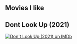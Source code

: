 ## Movies I like

## Dont Look Up (2021)

<span class="imdbRatingPlugin" data-user="ur147799638" data-title="tt11286314" data-style="p2"><a href="https://www.imdb.com/title/tt11286314/?ref_=plg_rt_1"><img src="https://ia.media-imdb.com/images/G/01/imdb/plugins/rating/images/imdb_38x18.png" alt=" Don't Look Up
(2021) on IMDb" />
</a></span><script>(function(d,s,id){var js,stags=d.getElementsByTagName(s)[0];if(d.getElementById(id)){return;}js=d.createElement(s);js.id=id;js.src="https://ia.media-imdb.com/images/G/01/imdb/plugins/rating/js/rating.js";stags.parentNode.insertBefore(js,stags);})(document,"script","imdb-rating-api");</script>

## Friends (1994)

<span class="imdbRatingPlugin" data-user="ur147799638" data-title="tt0108778" data-style="p2"><a href="https://www.imdb.com/title/tt0108778/?ref_=plg_rt_1"><img src="https://ia.media-imdb.com/images/G/01/imdb/plugins/rating/images/imdb_38x18.png" alt=" Friends
(1994) on IMDb" />
</a></span><script>(function(d,s,id){var js,stags=d.getElementsByTagName(s)[0];if(d.getElementById(id)){return;}js=d.createElement(s);js.id=id;js.src="https://ia.media-imdb.com/images/G/01/imdb/plugins/rating/js/rating.js";stags.parentNode.insertBefore(js,stags);})(document,"script","imdb-rating-api");</script>

## Brooklyn Nine-Nine (2013)
 
<span class="imdbRatingPlugin" data-user="ur147799638" data-title="tt2467372" data-style="p2"><a href="https://www.imdb.com/title/tt2467372/?ref_=plg_rt_1"><img src="https://ia.media-imdb.com/images/G/01/imdb/plugins/rating/images/imdb_38x18.png" alt=" Brooklyn Nine-Nine
(2013) on IMDb" />
</a></span><script>(function(d,s,id){var js,stags=d.getElementsByTagName(s)[0];if(d.getElementById(id)){return;}js=d.createElement(s);js.id=id;js.src="https://ia.media-imdb.com/images/G/01/imdb/plugins/rating/js/rating.js";stags.parentNode.insertBefore(js,stags);})(document,"script","imdb-rating-api");</script>
